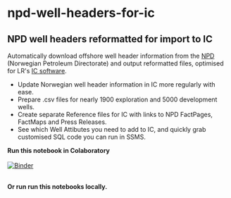 # npd-well-headers-for-ic

<h2>NPD well headers reformatted for import to IC</h2>

Automatically download offshore well header information from the <a href="https://www.npd.no/en/" target="_blank">NPD</a> (Norwegian Petroleum Directorate) and output reformatted files, optimised for LR's <a href="https://www.lr.org/en-gb/visualise-your-well-data/" target="_blank">IC software</a>. 

- Update Norwegian well header information in IC more regularly with ease.<br>
- Prepare .csv files for nearly 1900 exploration and 5000 development wells.<br>
- Create separate Reference files for IC with links to NPD FactPages, FactMaps and Press Releases.<br>
- See which Well Attibutes you need to add to IC, and quickly grab customised SQL code you can run in SSMS.<br>

<b>Run this notebook in Colaboratory</b><br><br>
[![Binder](https://mybinder.org/badge_logo.svg)](https://mybinder.org/v2/gh/awgeo/npd-well-headers-for-ic/master)<br><br>

<b>Or run run this notebooks locally.</b>
